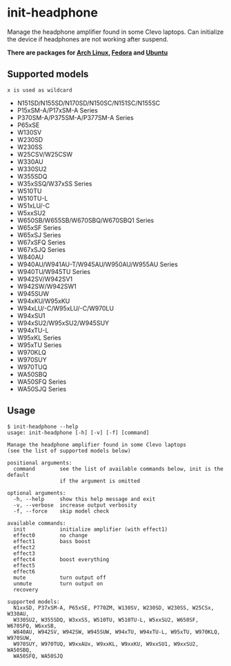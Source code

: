 # init-headphone
Manage the headphone amplifier found in some Clevo laptops.
Can initialize the device if headphones are not working after suspend.

**There are packages for [Arch Linux](https://aur.archlinux.org/packages/init-headphone/), [Fedora](https://github.com/letitz/init-headphone/releases) and [Ubuntu](https://github.com/Unrud/init-headphone-ubuntu/releases)**

## Supported models
```x is used as wildcard```
* N151SD/N155SD/N170SD/N150SC/N151SC/N155SC
* P15xSM-A/P17xSM-A Series
* P370SM-A/P375SM-A/P377SM-A Series
* P65xSE
* W130SV
* W230SD
* W230SS
* W25CSV/W25CSW
* W330AU
* W330SU2
* W355SDQ
* W35xSSQ/W37xSS Series
* W510TU
* W510TU-L
* W51xLU/-C
* W5xxSU2
* W650SB/W655SB/W670SBQ/W670SBQ1 Series
* W65xSF Series
* W65xSJ Series
* W67xSFQ Series
* W67xSJQ Series
* W840AU
* W940AU/W941AU-T/W945AU/W950AU/W955AU Series
* W940TU/W945TU Series
* W942SV/W942SV1
* W942SW/W942SW1
* W945SUW
* W94xKU/W95xKU
* W94xLU/-C/W95xLU/-C/W970LU
* W94xSU1
* W94xSU2/W95xSU2/W945SUY
* W94xTU-L
* W95xKL Series
* W95xTU Series
* W970KLQ
* W970SUY
* W970TUQ
* WA50SBQ
* WA50SFQ Series
* WA50SJQ Series

## Usage
```
$ init-headphone --help
usage: init-headphone [-h] [-v] [-f] [command]

Manage the headphone amplifier found in some Clevo laptops
(see the list of supported models below)

positional arguments:
  command        see the list of available commands below, init is the default
                 if the argument is omitted

optional arguments:
  -h, --help     show this help message and exit
  -v, --verbose  increase output verbosity
  -f, --force    skip model check

available commands:
  init           initialize amplifier (with effect1)
  effect0        no change
  effect1        bass boost
  effect2
  effect3
  effect4        boost everything
  effect5
  effect6
  mute           turn output off
  unmute         turn output on
  recovery

supported models:
  N1xxSD, P37xSM-A, P65xSE, P770ZM, W130SV, W230SD, W230SS, W25CSx, W330AU, 
  W330SU2, W355SDQ, W3xxSS, W510TU, W510TU-L, W5xxSU2, W650SF, W670SFQ, W6xxSB, 
  W840AU, W942SV, W942SW, W945SUW, W94xTU, W94xTU-L, W95xTU, W970KLQ, W970SUW, 
  W970SUY, W970TUQ, W9xxAUx, W9xxKL, W9xxKU, W9xxSU1, W9xxSU2, WA50SBQ, 
  WA50SFQ, WA50SJQ
```
